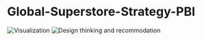 # Global-Superstore-Strategy-PBI
![Visualization](https://github.com/MinhTin29/Global-Superstore-Strategy-PBI/assets/104016398/e01711e7-0cfa-46b1-b49a-cf8a28bbd2f8)
![Design thinking and recommodation](https://github.com/MinhTin29/Global-Superstore-Strategy-PBI/assets/104016398/74121e3c-2450-41c8-8259-11a8b751b029)


